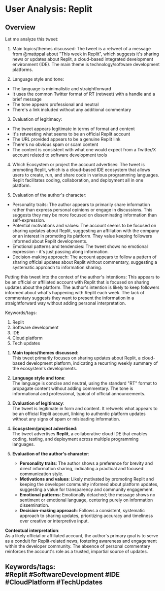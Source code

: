 # User Analysis: Replit

## Overview

<think>
Let me analyze this tweet:

1. Main topics/themes discussed:
The tweet is a retweet of a message from @mattppal about "This week in Replit", which suggests it's sharing news or updates about Replit, a cloud-based integrated development environment (IDE). The main theme is technology/software development platforms.

2. Language style and tone:
- The language is minimalistic and straightforward
- It uses the common Twitter format of RT (retweet) with a handle and a brief message
- The tone appears professional and neutral
- There's a link included without any additional commentary

3. Evaluation of legitimacy:
- The tweet appears legitimate in terms of format and content
- It's retweeting what seems to be an official Replit account
- The URL provided appears to be a genuine Replit link
- There's no obvious spam or scam content
- The content is consistent with what one would expect from a Twitter/X account related to software development tools

4. Which Ecosystem or project the account advertises:
The tweet is promoting Replit, which is a cloud-based IDE ecosystem that allows users to create, run, and share code in various programming languages. Replit facilitates coding, collaboration, and deployment all in one platform.

5. Evaluation of the author's character:

- Personality traits: The author appears to primarily share information rather than express personal opinions or engage in discussions. This suggests they may be more focused on disseminating information than self-expression.
- Potential motivations and values: The account seems to be focused on sharing updates about Replit, suggesting an affiliation with the company or an interest in promoting its platform. They value keeping followers informed about Replit developments.
- Emotional patterns and tendencies: The tweet shows no emotional expression - it's just passing along information.
- Decision-making approach: The account appears to follow a pattern of sharing official updates about Replit without commentary, suggesting a systematic approach to information sharing.

Putting this tweet into the context of the author's intentions:
This appears to be an official or affiliated account with Replit that is focused on sharing updates about the platform. The author's intention is likely to keep followers informed about what's happening with Replit each week. The lack of commentary suggests they want to present the information in a straightforward way without adding personal interpretation.

Keywords/tags:
1. Replit
2. Software development
3. IDE
4. Cloud platform
5. Tech updates
</think>

1. **Main topics/themes discussed**:  
   This tweet primarily focuses on sharing updates about Replit, a cloud-based development platform, indicating a recurring weekly summary of the ecosystem's developments.

2. **Language style and tone**:  
   The language is concise and neutral, using the standard "RT" format to propagate content without adding commentary. The tone is informational and professional, typical of official announcements.

3. **Evaluation of legitimacy**:  
   The tweet is legitimate in form and content. It retweets what appears to be an official Replit account, linking to authentic platform updates without any signs of spam or misleading information.

4. **Ecosystem/project advertised**:  
   The tweet advertises **Replit**, a collaborative cloud IDE that enables coding, testing, and deployment across multiple programming languages.

5. **Evaluation of the author's character**:  
   - **Personality traits**: The author shows a preference for brevity and direct information sharing, indicating a practical and focused communication style.
   - **Motivations and values**: Likely motivated by promoting Replit and keeping the developer community informed about platform updates, suggesting a value for transparency and community engagement.
   - **Emotional patterns**: Emotionally detached; the message shows no sentiment or emotional language, centering purely on information dissemination.
   - **Decision-making approach**: Follows a consistent, systematic approach to sharing updates, prioritizing accuracy and timeliness over creative or interpretive input.

**Contextual interpretation**:  
As a likely official or affiliated account, the author's primary goal is to serve as a conduit for Replit-related news, fostering awareness and engagement within the developer community. The absence of personal commentary reinforces the account's role as a trusted, impartial source of updates.

**Keywords/tags**:  
#Replit #SoftwareDevelopment #IDE #CloudPlatform #TechUpdates
---
